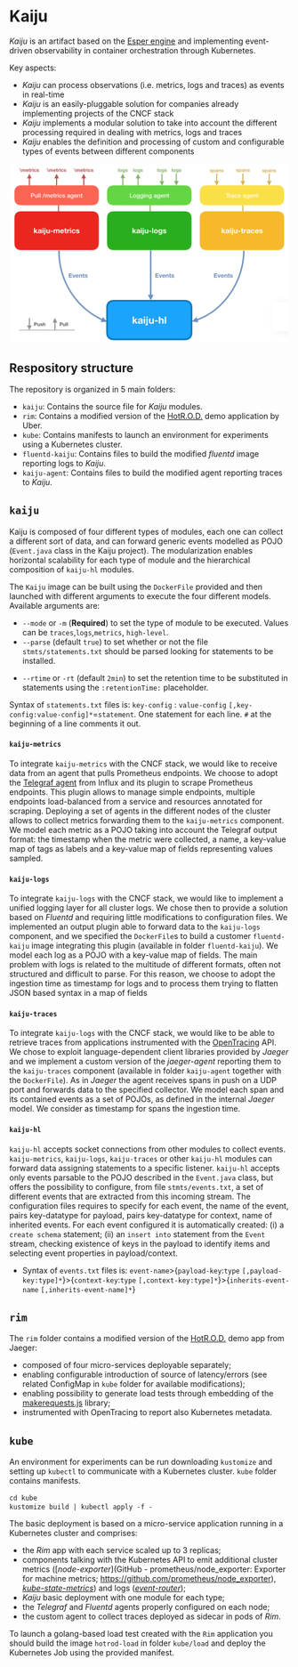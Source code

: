 # Kaiju

<!---
The content of this repository is discussed in details in:
```
A Success Story of Event-Driven Observability in Production-Grade Container Orchestration
Authors: Mario Scrocca, Riccardo Tommasini, Alessandro Margara and Emanuele Della Valle
```
-->
  
_Kaiju_ is an artifact based on the [Esper engine](http://www.espertech.com/) and implementing event-driven observability in container orchestration through Kubernetes.

Key aspects:
- _Kaiju_ can process observations (i.e. metrics, logs and traces) as events in real-time
- _Kaiju_ is an easily-pluggable solution for companies already implementing projects of the CNCF stack
- _Kaiju_ implements a modular solution to take into account the different processing required in dealing with metrics, logs and traces
- _Kaiju_ enables the definition and processing of custom and configurable types of events between different components

<p align="center"><img src="kaiju-architecture.png" alt="Kaiju Architecture" width="500"></p>

## Respository structure

The repository is organized in 5 main folders:
- `kaiju`: Contains the source file for _Kaiju_ modules.
- `rim`: Contains a modified version of the [HotR.O.D.](https://github.com/jaegertracing/jaeger/tree/v1.5.0/examples/hotrod) demo application by Uber.
- `kube`: Contains manifests to launch an environment for experiments using a Kubernetes cluster.
- `fluentd-kaiju`: Contains files to build the modified _fluentd_ image reporting logs to _Kaiju_.
- `kaiju-agent`: Contains files to build the modified agent reporting traces to _Kaiju_.

## `kaiju`

Kaiju is composed of four different types of modules, each one can collect a different sort of data, and can forward generic events modelled as POJO (`Event.java` class in the Kaiju project). The modularization enables horizontal scalability for each type of module and the hierarchical composition of `kaiju-hl` modules. 

The `Kaiju` image can be built using the `DockerFile` provided and then launched with different arguments to execute the four different models. Available arguments are:
- `--mode` or `-m` (**Required**) to set the type of module to be executed. Values can be `traces`,`logs`,`metrics`, `high-level`. 
- `--parse` (default `true`) to set whether or not the file `stmts/statements.txt` should be parsed looking for statements to be installed.
<!--- An additional value `traces-api` can be used to initialize the `kaiju-traces` module together with an API to inspect spans retained in time windows defined by retentionTime parameter -->
- `--rtime` or `-rt` (default `2min`) to set the retention time to be substituted in statements using the `:retentionTime:` placeholder.

Syntax of `statements.txt` files is: `key-config` : `value-config` `[,key-config:value-config]*`=`statement`. One statement for each line. `#` at the beginning of a line comments it out.

#### `kaiju-metrics`

To integrate `kaiju-metrics` with the CNCF stack, we would like to receive data from an agent that pulls Prometheus endpoints. We choose to adopt the [Telegraf agent](https://www.influxdata.com/time-series-platform/telegraf/) from Influx and its plugin to scrape Prometheus endpoints. This plugin allows to manage simple endpoints, multiple endpoints load-balanced from a service and  resources annotated for scraping. Deploying a set of agents in the different nodes of the cluster allows to collect metrics forwarding them to the `kaiju-metrics` component. We model each metric as a POJO taking into account the Telegraf output format: the timestamp when the metric were collected, a name, a key-value map of tags as labels and a key-value map of fields representing values sampled.

#### `kaiju-logs` 

To integrate `kaiju-logs` with the CNCF stack, we would like to implement a unified logging layer for all cluster logs. We chose then to provide a solution based on _Fluentd_ and requiring little modifications to configuration files. We implemented an output plugin able to forward data to the `kaiju-logs` component, and we specified the `DockerFile`s to build a customer `fluentd-kaiju` image integrating this plugin (available in folder `fluentd-kaiju`). We model each log as a POJO with a key-value map of fields. The main problem with logs is related to the multitude of different formats, often not structured and difficult to parse. For this reason, we choose to adopt the ingestion time as timestamp for logs and to process them trying to flatten JSON based syntax in a map of fields

#### `kaiju-traces`

To integrate `kaiju-logs` with the CNCF stack, we would like to be able to retrieve traces from applications instrumented with the [OpenTracing](https://opentracing.io/) API. We chose to exploit language-dependent client libraries provided by _Jaeger_ and we implement a custom version of the _jaeger-agent_ reporting them to the `kaiju-traces` component (available in folder `kaiju-agent` together with the `DockerFile`). As in _Jaeger_ the agent receives spans in push on a UDP port and forwards data to the specified collector. We model each span and its contained events as a set of POJOs, as defined in the internal _Jaeger_ model. We consider as timestamp for spans the ingestion time.

#### `kaiju-hl`

`kaiju-hl` accepts socket connections from other modules to collect events. `kaiju-metrics`, `kaiju-logs`, `kaiju-traces` or other `kaiju-hl` modules can forward data assigning statements to a specific listener. `kaiju-hl` accepts only events parsable to the POJO described in the `Event.java` class, but offers the possibility to configure, from file `stmts/events.txt`, a set of different events that are extracted from this incoming stream. The configuration files requires to specify for each event, the name of the event, pairs key-datatype for payload, pairs key-datatype for context, name of inherited events. For each event configured it is automatically created: (i) a `create schema` statement; (ii) an `insert into` statement from the `Event` stream, checking existence of keys in the payload to identify items and selecting event properties in payload/context.

- Syntax of `events.txt` files is: `event-name`>{`payload-key`:`type` `[,payload-key:type]*`}>{`context-key`:`type` `[,context-key:type]*`}>{`inherits-event-name` `[,inherits-event-name]*`}

## `rim`

The `rim` folder contains a modified version of the [HotR.O.D.](https://github.com/jaegertracing/jaeger/tree/v1.5.0/examples/hotrod) demo app from Jaeger:
- composed of four micro-services deployable separately;
- enabling configurable introduction of source of latency/errors (see related ConfigMap in `kube` folder for available modifications);
- enabling possibility to generate load tests through embedding of the [makerequests.js](https://github.com/marioscrock/makerequests.js) library;
- instrumented with OpenTracing to report also Kubernetes metadata.

## `kube`

An environment for experiments can be run downloading `kustomize` and setting up `kubectl` to communicate with a Kubernetes cluster. `kube` folder contains manifests.

```
cd kube
kustomize build | kubectl apply -f -
```

The basic deployment is based on a micro-service application running in a Kubernetes cluster and comprises:
- the _Rim_ app with each service scaled up to 3 replicas;
- components talking with the Kubernetes API to emit additional cluster metrics ([_node-exporter_](GitHub - prometheus/node_exporter: Exporter for machine metrics;
https://github.com/prometheus/node_exporter), [_kube-state-metrics_](https://github.com/kubernetes/kube-state-metrics)) and logs ([_event-router_](https://github.com/heptiolabs/eventrouter));
- _Kaiju_ basic deployment with one module for each type;
- the _Telegraf_ and _Fluentd_ agents properly configured on each node;
- the custom agent to collect traces deployed as sidecar in pods of _Rim_.

To launch a golang-based load test created with the `Rim` application you should build the image `hotrod-load` in folder `kube/load` and deploy the Kubernetes Job using the provided manifest.
